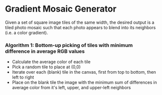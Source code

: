 # Gradient Mosaic Generator

Given a set of square image tiles of the same width, the desired output is a tiled photo mosaic such that each photo appears to blend into its neighbors (i.e. a color gradient).

### Algorithm 1: Bottom-up picking of tiles with minimum difference in average RGB values
- Calculate the average color of each tile
- Pick a random tile to place at (0,0)
- Iterate over each (blank) tile in the canvas, first from top to bottom, then left to right
- Place on the blank tile the image with the minimum sum of differences in average color from it's left, upper, and upper-left neighbors

